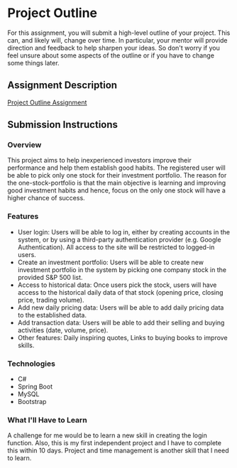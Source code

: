 # Project Outline
For this assignment, you will submit a high-level outline of your project. This can, and likely will, change over time. In particular, your mentor will provide direction and feedback to help sharpen your ideas. So don't worry if you feel unsure about some aspects of the outline or if you have to change some things later.

## Assignment Description
[Project Outline Assignment](https://education.launchcode.org/liftoff/modules/assignments/project-outline)

## Submission Instructions

### Overview
This project aims to help inexperienced investors improve their performance and help them establish good habits. 
The registered user will be able to pick only one stock for their investment portfolio. 
The reason for the one-stock-portfolio is that the main objective is learning and improving good investment habits
and hence, focus on the only one stock will have a higher chance of success.

### Features
* User login: Users will be able to log in, either by creating accounts in the system, 
or by using a third-party authentication provider (e.g. Google Authentication). 
All access to the site will be restricted to logged-in users.
* Create an investment portfolio: Users will be able to create new investment portfolio in the system 
by picking one company stock in the provided S&P 500 list. 
* Access to historical data: Once users pick the stock, users will have access to the historical daily data 
of that stock (opening price, closing price, trading volume).
* Add new daily pricing data: Users will be able to add daily pricing data to the established data.
* Add transaction data: Users will be able to add their selling and buying activities (date, volume, price).
* Other features: Daily inspiring quotes, Links to buying books to improve skills. 

### Technologies
* C#
* Spring Boot
* MySQL
* Bootstrap

### What I'll Have to Learn
A challenge for me would be to learn a new skill in creating the login function. 
Also, this is my first independent project and I have to complete this within 10 days. 
Project and time management is another skill that I need to learn. 


